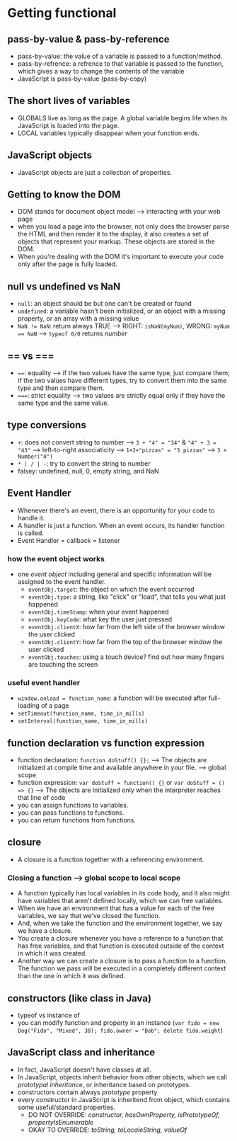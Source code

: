 # Getting functional

## pass-by-value & pass-by-reference

- pass-by-value: the value of a variable is passed to a function/method.
- pass-by-refrence: a refrence to that variable is passed to the function, which gives a way to change the contents of the variable
- JavaScript is pass-by-value (pass-by-copy)

## The short lives of variables

- GLOBALS live as long as the page. A global variable begins life when its JavaScript is loaded into the page.
- LOCAL variables typically disappear when your function ends.

## JavaScript objects

- JavaScript objects are just a collection of properties.

## Getting to know the DOM

- DOM stands for document object model --> interacting with your web page
- when you load a page into the browser, not only does the browser parse the HTML and then render it to the display, it also creates a set of objects that represent your markup. These objects are stored in the DOM.
- When you're dealing with the DOM it's important to execute your code only after the page is fully loaded.

## null vs undefined vs NaN

- `null`: an object should be but one can't be created or found
- `undefined`: a variable hasn't been initialized, or an object with a missing property, or an array with a missing value
- `NaN != NaN`: return always TRUE --> RIGHT: `isNaN(myNum)`, WRONG: `myNum == NaN` --> `typeof 0/0` returns _number_

## == vs ===

- `==`: equality --> if the two values have the same type, just compare them; if the two values have different types, try to convert them into the same type and then compare them.
- `===`: strict equality --> two values are strictly equal only if they have the same type and the same value.

## type conversions

- `+`: does not convert string to number --> `3 + "4" = "34"` & `"4" + 3 = "43"` --> left-to-right associaticity --> `1+2+"pizzas" = "3 pizzas"` --> `3 + Number("4")`
- `* | / | -`: try to convert the string to number
- falsey: undefined, null, 0, empty string, and NaN

## Event Handler

- Whenever there's an event, there is an opportunity for your code to handle it.
- A handler is just a function. When an event occurs, its handler function is called.
- Event Handler = callback = listener

### how the event object works

- one _event object_ including general and specific information will be assigned to the event handler.
  - `eventObj.target`: the object on which the event occurred
  - `eventObj.type`: a string, like "click" or "load", that tells you what just happened
  - `eventObj.timeStamp`: when your event happened
  - `eventObj.keyCode`: what key the user just pressed
  - `eventObj.clientX`: how far from the left side of the browser window the user clicked
  - `eventObj.clientY`: how far from the top of the browser window the user clicked
  - `eventObj.touches`: using a touch device? find out how many fingers are touching the screen

### useful event handler

- `window.onload = function_name`: a function will be executed after full-loading of a page
- `setTimeout(function_name, time_in_mills)`
- `setInterval(function_name, time_in_mills)`

## function declaration vs function expression

- function declaration: `function doStuff() {};` --> The objects are initialized at compile time and available anywhere in your file. --> global scope
- function expression: `var doStuff = function() {}` or `var doStuff = () => {}` --> The objects are initialized only when the interpreter reaches that line of code
- you can assign functions to variables.
- you can pass functions to functions.
- you can return functions from functions.

## closure

- A closure is a function together with a referencing environment.

### Closing a function --> global scope to local scope

- A function typically has local variables in its code body, and it also might have variables that aren't defined locally, which we can free variables.
- When we have an environment that has a value for each of the free variables, we say that we've closed the function.
- And, when we take the function and the environment together, we say we have a closure.
- You create a closure whenever you have a reference to a function that has free variables, and that function is executed outside of the context in which it was created.
- Another way we can create a closure is to pass a function to a function. The function we pass will be executed in a completely different context than the one in which it was defined.

## constructors (like class in Java)

- typeof vs instance of
- you can modify function and property in an instance (`var fido = new Dog("Fido", "Mixed", 38); fido.owner = "Bob"; delete fido.weight`)

## JavaScript class and inheritance

- In fact, JavaScript doesn't have classes at all.
- In JavaScript, objects inherit behavior from other objects, which we call _prototypal inheritance_, or inheritance based on prototypes.
- constructors contain always _prototype_ property
- every constructor in JavaScript is inheritend from object, which contains some useful/standard properties.
  - DO NOT OVERRIDE: _constructor, hasOwnProperty, isPrototypeOf, propertyIsEnumerable_
  - OKAY TO OVERRIDE: _toString, toLocaleString, valueOf_
